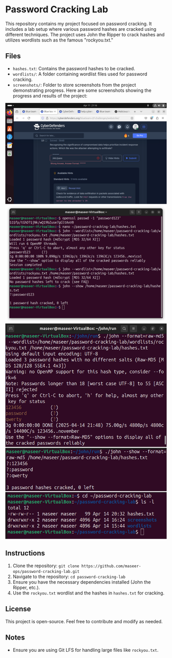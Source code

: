 # Password Cracking Lab

This repository contains my project focused on password cracking. It includes a lab setup where various password hashes are cracked using different techniques. The project uses John the Ripper to crack hashes and utilizes wordlists such as the famous "rockyou.txt."

## Files
- `hashes.txt`: Contains the password hashes to be cracked.
- `wordlists/`: A folder containing wordlist files used for password cracking.
- `screenshots/`: Folder to store screenshots from the project demonstrating progress.
Here are some screenshots showing the progress and results of the project:

![Screenshot 1](Screenshots/Screenshot%20from%202025-04-11%2021-17-01.png)
![Screenshot 2](Screenshots/Screenshot%20from%202025-04-14%2016-22-21.png)
![Screenshot 3](Screenshots/Screenshot%20from%202025-04-14%2021-57-50.png)
![Screenshot 4](Screenshots/Screenshot%20from%202025-04-14%2021-58-30.png)
![Screenshot 5](Screenshots/Screenshot%20from%202025-04-14%2022-00-28.png)
## Instructions
1. Clone the repository: `git clone https://github.com/maseer-ops/password-cracking-lab.git`
2. Navigate to the repository: `cd password-cracking-lab`
3. Ensure you have the necessary dependencies installed (John the Ripper, etc.).
4. Use the `rockyou.txt` wordlist and the hashes in `hashes.txt` for cracking.

## License
This project is open-source. Feel free to contribute and modify as needed.

## Notes
- Ensure you are using Git LFS for handling large files like `rockyou.txt`.
